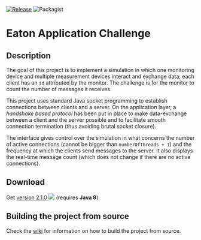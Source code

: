 [![Release](https://img.shields.io/badge/release-2.1.0-brightgreen.svg)](https://www.dropbox.com/sh/s8pwrjyb499h04v/AAAZwGOXr0h93-yHZZ4-I8mva?dl=0) ![Packagist](https://img.shields.io/packagist/l/doctrine/orm.svg)

# Eaton Application Challenge

## Description

The goal of this project is to implement a simulation in which one monitoring device and multiple measurement devices interact and exchange data; each client has an `id` attributed by the monitor. The challenge is for the monitor to count the number of messages it receives.

This project uses standard Java socket programming to establish connections between clients and a server. On the application layer, a _handshake based protocol_ has been put in place to make data-exchange between a client and the server possible and to facilitate smooth connection termination (thus avoiding brutal socket closure).

The interface gives control over the simulation in what concerns the number of active connections (cannot be bigger than `numberOfThreads + 1`) and the frequency at which the clients send messages to the server. It also displays the real-time message count (which does not change if there are no active connections).

## Download

Get [version 2.1.0 <img src="https://png.icons8.com/material-outlined/12/000000/downloading-updates.png">](https://www.dropbox.com/sh/s8pwrjyb499h04v/AAAZwGOXr0h93-yHZZ4-I8mva?dl=0) (requires **Java 8**). 

## Building the project from source

Check the [wiki](https://github.com/vmoglan/eaton-application-challenge/wiki/Building-the-project-from-source) for information on how to build the project from source.
